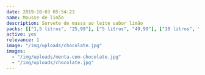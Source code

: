 ```yaml
---
date: 2019-10-03 05:54:23
name: Mousse de limão
description: Sorvete de massa ao leite sabor limão
packs: [["1,5 litros", "25,99"], ["5 litros", "49,99"], ["10 litros", "89,99"]]
active: yes
relevance: 1
image: "/img/uploads/chocolate.jpg"
images:
  - "/img/uploads/menta-com-chocolate.jpg"
  - "/img/uploads/chocolate.jpg"
---
```

